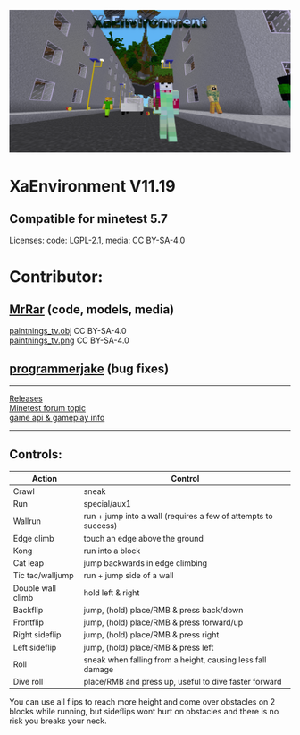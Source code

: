 ![Alt text](screenshot.png)

# XaEnvironment V11.19

## Compatible for minetest 5.7

Licenses: code: LGPL-2.1, media: CC BY-SA-4.0

# Contributor: 
## [MrRar](https://github.com/MrRar)  (code, models, media)
  [paintnings_tv.obj](mods/paintnings/models/paintnings_tv.obj) CC BY-SA-4.0   
  [paintnings_tv.png](mods/paintnings/textures/paintnings_tv.png)  CC BY-SA-4.0  

## [programmerjake](https://github.com/programmerjake) (bug fixes)  
  
  

------------------------------------------------------------------------------------------------
 
[Releases](https://github.com/AiTechEye/xaenvironment/releases)  
[Minetest forum topic](https://forum.minetest.net/viewtopic.php?f=15&t=22340)  
[game api & gameplay info](game_api.txt)  

---
## Controls:  


|Action|Control|
|----|----|
|Crawl|sneak|
|Run|special/aux1|
|Wallrun|run + jump into a wall (requires a few of attempts to success)|
|Edge climb|touch an edge above the ground|
|Kong|run into a block|
|Cat leap|jump backwards in edge climbing|
|Tic tac/walljump|run + jump side of a wall|
|Double wall climb|hold left & right|
|Backflip|jump, (hold) place/RMB & press back/down|
|Frontflip|jump, (hold) place/RMB & press forward/up|
|Right sideflip|jump, (hold) place/RMB & press right
|Left sideflip|jump, (hold) place/RMB & press left
|Roll|sneak when falling from a height, causing less fall damage|
|Dive roll|place/RMB and press up, useful to dive faster forward|

You can use all flips to reach more height and come over obstacles on 2 blocks while running,
but sideflips wont hurt on obstacles and there is no risk you breaks your neck.
